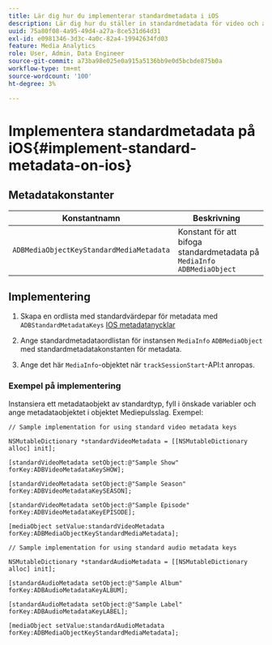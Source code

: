 ```yaml
---
title: Lär dig hur du implementerar standardmetadata i iOS
description: Lär dig hur du ställer in standardmetadata för video och annonsering som ska skickas med spårningsanrop till iOS.
uuid: 75a80f08-4a95-49d4-a27a-8ce531d64d31
exl-id: e0981346-3d3c-4a0c-82a4-19942634fd03
feature: Media Analytics
role: User, Admin, Data Engineer
source-git-commit: a73ba98e025e0a915a5136bb9e0d5bcbde875b0a
workflow-type: tm+mt
source-wordcount: '100'
ht-degree: 3%

---
```


# Implementera standardmetadata på iOS{#implement-standard-metadata-on-ios}

## Metadatakonstanter

| Konstantnamn | Beskrivning   |
|---|---|
| `ADBMediaObjectKeyStandardMediaMetadata` | Konstant för att bifoga standardmetadata på `MediaInfo ADBMediaObject` |

## Implementering

1. Skapa en ordlista med standardvärdepar för metadata med `ADBStandardMetadataKeys`
   [IOS metadatanycklar](/help/use-cases/track-av-playback/impl-std-metadata/ios-metadata-keys.md)

1. Ange standardmetadataordlistan för instansen `MediaInfo` `ADBMediaObject` med standardmetadatakonstanten för metadata.

1. Ange det här `MediaInfo`-objektet när `trackSessionStart`-API:t anropas.

### Exempel på implementering

Instansiera ett metadataobjekt av standardtyp, fyll i önskade variabler och ange metadataobjektet i objektet Mediepulsslag. Exempel:

```
// Sample implementation for using standard video metadata keys 
 
NSMutableDictionary *standardVideoMetadata = [[NSMutableDictionary alloc] init]; 
 
[standardVideoMetadata setObject:@"Sample Show" forKey:ADBVideoMetadataKeySHOW]; 
 
[standardVideoMetadata setObject:@"Sample Season" forKey:ADBVideoMetadataKeySEASON]; 
 
[standardVideoMetadata setObject:@"Sample Episode" forKey:ADBVideoMetadataKeyEPISODE]; 
 
[mediaObject setValue:standardVideoMetadata forKey:ADBMediaObjectKeyStandardMediaMetadata];
```

```
// Sample implementation for using standard audio metadata keys 
 
NSMutableDictionary *standardAudioMetadata = [[NSMutableDictionary alloc] init];  
 
[standardAudioMetadata setObject:@"Sample Album"   forKey:ADBAudioMetadataKeyALBUM];  
 
[standardAudioMetadata setObject:@"Sample Label"   forKey:ADBAudioMetadataKeyLABEL]; 
 
[mediaObject setValue:standardAudioMetadata   forKey:ADBMediaObjectKeyStandardMediaMetadata];
```
